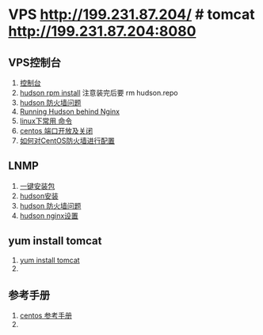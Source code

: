 # VPS http://199.231.87.204/   # tomcat http://199.231.87.204:8080



## VPS控制台
1. [控制台](https://199.231.87.194:4083/index.php?act=login)
2. [hudson rpm install](http://wiki.hudson-ci.org/display/HUDSON/Installing+Hudson+using+RPM+repository) 注意装完后要 rm hudson.repo
3. [hudson 防火墙问题](http://www.cnblogs.com/haochuang/archive/2012/08/15/2640067.html)
4. [Running Hudson behind Nginx](http://wiki.hudson-ci.org/display/HUDSON/Running+Hudson+behind+Nginx)
5. [linux下常用 命令](http://www.vpser.net/build/linux-vps-ssh-command.html)
6. [centos 端口开放及关闭](http://www.cnblogs.com/winner/archive/2011/11/17/2252181.html)
7. [如何对CentOS防火墙进行配置](http://blog.csdn.net/adparking/article/details/7612680)

## LNMP
1. [一键安装包](http://lnmp.org/install.html)
2. [hudson安装](http://blog.csdn.net/fbfsber008/article/details/7356323)
3. [hudson 防火墙问题](http://www.cnblogs.com/haochuang/archive/2012/08/15/2640067.html)
4. [hudson nginx设置](https://wiki.jenkins-ci.org/display/JENKINS/Running+Hudson+behind+Nginx)

## yum install tomcat
1. [yum install tomcat](http://www.unixmen.com/howto-install-tomcat-in-centos-fedora-the-easy-way/)
2. 


## 参考手册
1. [centos 参考手册](http://www.centos.bz/category/web-server/tomcat/)
2. 


